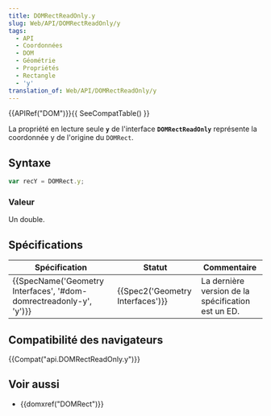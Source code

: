```yaml
---
title: DOMRectReadOnly.y
slug: Web/API/DOMRectReadOnly/y
tags:
  - API
  - Coordonnées
  - DOM
  - Géométrie
  - Propriétés
  - Rectangle
  - 'y'
translation_of: Web/API/DOMRectReadOnly/y
---
```

{{APIRef("DOM")}}{{ SeeCompatTable() }}

La propriété en lecture seule **`y`** de l'interface **`DOMRectReadOnly`** représente la coordonnée y de l'origine du `DOMRect`.

## Syntaxe

```js
var recY = DOMRect.y;
```

### Valeur

Un double.

## Spécifications

| Spécification                                                                            | Statut                                       | Commentaire                                        |
| ---------------------------------------------------------------------------------------- | -------------------------------------------- | -------------------------------------------------- |
| {{SpecName('Geometry Interfaces', '#dom-domrectreadonly-y', 'y')}} | {{Spec2('Geometry Interfaces')}} | La dernière version de la spécification est un ED. |

## Compatibilité des navigateurs

{{Compat("api.DOMRectReadOnly.y")}}

## Voir aussi

- {{domxref("DOMRect")}}
